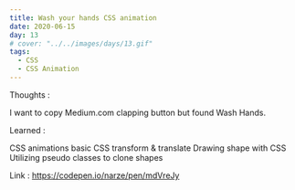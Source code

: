 ```yaml
---
title: Wash your hands CSS animation
date: 2020-06-15
day: 13
# cover: "../../images/days/13.gif"
tags:
  - CSS
  - CSS Animation
---
```


Thoughts :

I want to copy Medium.com clapping button but found Wash Hands.

Learned :

CSS animations basic
CSS transform & translate
Drawing shape with CSS
Utilizing pseudo classes to clone shapes

Link : https://codepen.io/narze/pen/mdVreJy
